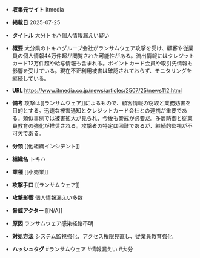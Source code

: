 - **収集元サイト**
itmedia

- **掲載日**
2025-07-25

- **タイトル**
大分トキハ個人情報漏えい疑い

- **概要**
大分県のトキハグループ会社がランサムウェア攻撃を受け、顧客や従業員の個人情報44万件超が閲覧された可能性がある。流出情報にはクレジットカード12万件超や給与情報も含まれる。ポイントカード会員や取引先情報も影響を受けている。現在不正利用被害は確認されておらず、モニタリングを継続している。

- **URL**
https://www.itmedia.co.jp/news/articles/2507/25/news112.html

- **備考**
攻撃は[[ランサムウェア]]によるもので、顧客情報の窃取と業務妨害を目的とする。迅速な被害通知とクレジットカード会社との連携が重要である。類似事例では被害拡大が見られ、今後も警戒が必要だ。多層防御と従業員教育の強化が推奨される。攻撃者の特定は困難であるが、継続的監視が不可欠である。

- **分類**
[[他組織インシデント]]

- **組織名**
トキハ

- **業種**
[[小売業]]

- **攻撃手口**
[[ランサムウェア]]

- **攻撃影響**
個人情報漏えい多数

- **脅威アクター**
[[N/A]]

- **原因**
ランサムウェア感染経路不明

- **対処方法**
システム監視強化、アクセス権限見直し、従業員教育強化

- **ハッシュタグ**
#ランサムウェア #情報漏えい #大分
